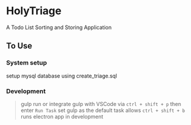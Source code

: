 # HolyTriage
A Todo List Sorting and Storing Application

## To Use

### System setup
setup mysql database using create_triage.sql

### Development
> gulp run
or integrate gulp with VSCode via `ctrl + shift + p` then enter `Run Task`
set gulp as the default task allows `ctrl + shift + b` runs electron app in development
